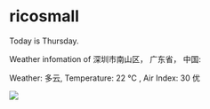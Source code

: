 # ricosmall

Today is Thursday.

Weather infomation of 深圳市南山区， 广东省， 中国: 

Weather: 多云, Temperature: 22 ℃ , Air Index: 30 优

<img src="https://github-readme-stats.vercel.app/api?username=ricosmall&show_icons=true" />
